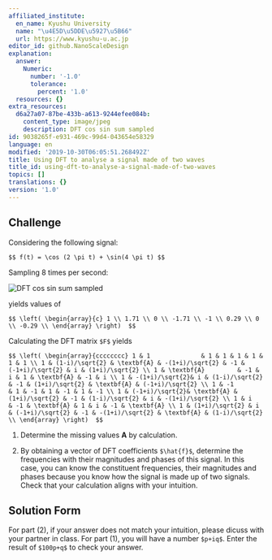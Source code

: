 ```yaml
---
affiliated_institute:
  en_name: Kyushu University
  name: "\u4E5D\u5DDE\u5927\u5B66"
  url: https://www.kyushu-u.ac.jp
editor_id: github.NanoScaleDesign
explanation:
  answer:
    Numeric:
      number: '-1.0'
      tolerance:
        percent: '1.0'
  resources: {}
extra_resources:
  d6a27a07-87be-433b-a613-9244efee084b:
    content_type: image/jpeg
    description: DFT cos sin sum sampled
id: 9038265f-e931-469c-99d4-043654e58329
language: en
modified: '2019-10-30T06:05:51.268492Z'
title: Using DFT to analyse a signal made of two waves
title_id: using-dft-to-analyse-a-signal-made-of-two-waves
topics: []
translations: {}
version: '1.0'
---
```


## Challenge
Considering the following signal:

`$$ f(t) = \cos (2 \pi t) + \sin(4 \pi t) $$`

Sampling 8 times per second:

![DFT cos sin sum sampled](/api/v0/teachers/github.NanoScaleDesign/resources/public/d6a27a07-87be-433b-a613-9244efee084b.jpeg/d6a27a07-87be-433b-a613-9244efee084b.jpeg)

yields values of

`$$
   \left(
\begin{array}{c}
 1 \\
 1.71 \\
 0 \\
 -1.71 \\
 -1 \\
 0.29 \\
 0 \\
 -0.29 \\
\end{array}
\right) 
$$`

Calculating the DFT matrix `$F$` yields

`$$
   \left(
\begin{array}{cccccccc}
 1 & 1              & 1 & 1 & 1 & 1 & 1 & 1 \\
 1 & (1-i)/\sqrt{2} & \textbf{A} & -(1+i)/\sqrt{2} & -1 & (-1+i)/\sqrt{2} & i & (1+i)/\sqrt{2} \\
 1 & \textbf{A}         & -1 & i & 1 & \textbf{A} & -1 & i \\
 1 & -(1+i)/\sqrt{2}& i & (1-i)/\sqrt{2} & -1 & (1+i)/\sqrt{2} & \textbf{A} & (-1+i)/\sqrt{2} \\
 1 & -1             & 1 & -1 & 1 & -1 & 1 & -1 \\
 1 & (-1+i)/\sqrt{2}& \textbf{A} & (1+i)/\sqrt{2} & -1 & (1-i)/\sqrt{2} & i & -(1+i)/\sqrt{2} \\
 1 & i              & -1 & \textbf{A} & 1 & i & -1 & \textbf{A} \\
 1 & (1+i)/\sqrt{2} & i & (-1+i)/\sqrt{2} & -1 & -(1+i)/\sqrt{2} & \textbf{A} & (1-i)/\sqrt{2} \\
\end{array}
\right) 
$$`

1. Determine the missing values **A** by calculation.
 
2. By obtaining a vector of DFT coefficients `$\hat{f}$`, determine the frequencies with their magnitudes and phases of this signal. In this case, you can know the constituent frequencies, their magnitudes and phases because you know how the signal is made up of two signals. Check that your calculation aligns with your intuition.

## Solution Form
For part (2), if your answer does not match your intuition, please dicuss with your partner in class.
For part (1), you will have a number `$p+iq$`. Enter the result of `$100p+q$` to check your answer.

